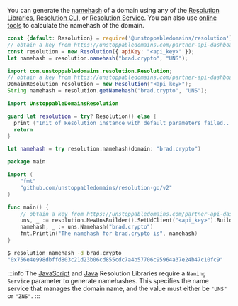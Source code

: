 You can generate the [namehash](/getting-started/glossary.md#namehash) of a domain using any of the [Resolution Libraries](/developer-toolkit/resolution-integration-methods/resolution-libraries/libraries-overview.md), [Resolution CLI](/developer-toolkit/resolution-integration-methods/resolution-cli.md), or [Resolution Service](/developer-toolkit/resolution-integration-methods/resolution-service/endpoints/get-records-for-a-domain.md). You can also use [online tools](https://swolfeyes.github.io/ethereum-namehash-calculator/) to calculate the namehash of the domain.

```javascript JavaScript
const {default: Resolution} = require('@unstoppabledomains/resolution');
// obtain a key from https://unstoppabledomains.com/partner-api-dashboard if you are a partner
const resolution = new Resolution({ apiKey: "<api_key>" });
let namehash = resolution.namehash("brad.crypto", "UNS");
```

```java Java
import com.unstoppabledomains.resolution.Resolution;
// obtain a key from https://unstoppabledomains.com/partner-api-dashboard if you are a partner. See https://github.com/unstoppabledomains/resolution-java for more initialization options
DomainResolution resolution = new Resolution("<api_key>");
String namehash = resolution.getNamehash("brad.crypto", "UNS");
```

```swift Swift
import UnstoppableDomainsResolution

guard let resolution = try? Resolution() else {
  print ("Init of Resolution instance with default parameters failed...")
  return
}

let namehash = try resolution.namehash(domain: "brad.crypto")
```

```go Golang
package main

import (
    "fmt"
    "github.com/unstoppabledomains/resolution-go/v2"
)

func main() {
    // obtain a key from https://unstoppabledomains.com/partner-api-dashboard if you are a partner. See https://github.com/unstoppabledomains/resolution-go for more initialization options
    uns, _ := resolution.NewUnsBuilder().SetUdClient("<api_key>").Build()
    namehash, _ := uns.Namehash("brad.crypto")
    fmt.Println("The namehash for brad.crypto is", namehash)
}
```

```bash Resolution CLI
$ resolution namehash -d brad.crypto
"0x756e4e998dbffd803c21d23b06cd855cdc7a4b57706c95964a37e24b47c10fc9"
```

:::info
The [JavaScript](/developer-toolkit/resolution-integration-methods/resolution-libraries/resolution.md) and [Java](/developer-toolkit/resolution-integration-methods/resolution-libraries/resolution-java.md) Resolution Libraries require a `Naming Service` parameter to generate namehashes. This specifies the name service that manages the domain name, and the value must either be `"UNS"` or `"ZNS"`.
:::
